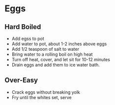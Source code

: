 # Eggs
## Hard Boiled
* Add egss to pot
* Add water to pot, about 1-2 inches above eggs
* Add 1/2 teaspoon of salt to water
* Bring water to a rolling boil on high heat
* Turn off heat, cover, and let sit for 10-12 minutes
* Drain eggs and add them to ice water bath.
## Over-Easy
* Crack eggs without breaking yolk
* Fry until the whites set, serve
